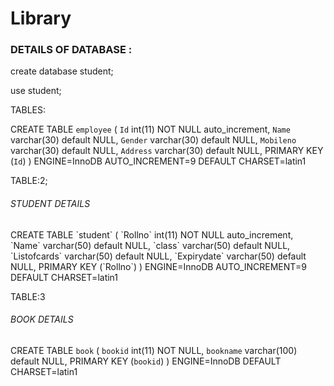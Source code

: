 # Library

<h3>DETAILS OF DATABASE :</h3>

create database student;

use student;

TABLES:

CREATE TABLE `employee` (
  `Id` int(11) NOT NULL auto_increment,
  `Name` varchar(30) default NULL,
  `Gender` varchar(30) default NULL,
  `Mobileno` varchar(30) default NULL,
  `Address` varchar(30) default NULL,
  PRIMARY KEY  (`Id`)
) ENGINE=InnoDB AUTO_INCREMENT=9 DEFAULT CHARSET=latin1

TABLE:2;
<H6>STUDENT DETAILS</H6>
CREATE TABLE `student` (
  `Rollno` int(11) NOT NULL auto_increment,
  `Name` varchar(50) default NULL,
  `class` varchar(50) default NULL,
  `Listofcards` varchar(50) default NULL,
  `Expirydate` varchar(50) default NULL,
  PRIMARY KEY  (`Rollno`)
) ENGINE=InnoDB AUTO_INCREMENT=9 DEFAULT CHARSET=latin1

TABLE:3
<H6>BOOK DETAILS</H6>

CREATE TABLE `book` (
  `bookid` int(11) NOT NULL,
  `bookname` varchar(100) default NULL,
  PRIMARY KEY  (`bookid`)
) ENGINE=InnoDB DEFAULT CHARSET=latin1
